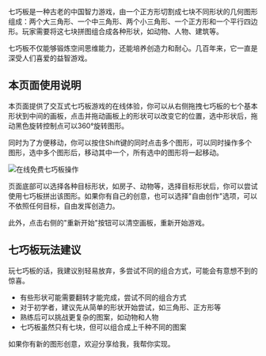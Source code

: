 七巧板是一种古老的中国智力游戏，由一个正方形切割成七块不同形状的几何图形组成：两个大三角形、一个中三角形、两个小三角形、一个正方形和一个平行四边形。玩家需要将这七块拼图组合成各种形状，如动物、人物、建筑等。

七巧板不仅能够锻炼空间思维能力，还能培养创造力和耐心。几百年来，它一直是深受人们喜爱的益智游戏。

## 本页面使用说明

本页面提供了交互式七巧板游戏的在线体验，你可以从右侧拖拽七巧板的七个基本形状到中间的画板，点击并拖动画板上的形状可以改变它的位置，选中形状后，拖动黑色旋转控制点可以360°旋转图形。

同时为了方便移动，你可以按住Shift键的同时点击多个图形，可以同时操作多个图形，选中多个图形后，移动其中一个，所有选中的图形将一起移动。

![在线免费七巧板操作](https://slefboot-1251736664.file.myqcloud.com/20250516_ai_gallery_tangram_cover.png)

页面底部可以选择各种目标形状，如房子、动物等，选择目标形状后，你可以尝试使用七巧板拼出该图形。如果你有自己的创意，也可以选择"自由创作"选项，可以不依照任何目标，自由发挥创造力。

此外，点击右侧的"重新开始"按钮可以清空画板，重新开始游戏。

## 七巧板玩法建议

玩七巧板的话，我建议别轻易放弃，多尝试不同的组合方式，可能会有意想不到的惊喜。

- 有些形状可能需要翻转才能完成，尝试不同的组合方式
- 对于初学者，建议先从简单的形状开始尝试，如三角形、正方形等
- 熟练后可以挑战更复杂的图案，如动物和人物
- 七巧板虽然只有七块，但可以组合成上千种不同的图案

如果你有新的图形创意，欢迎分享给我，我帮你实现。
